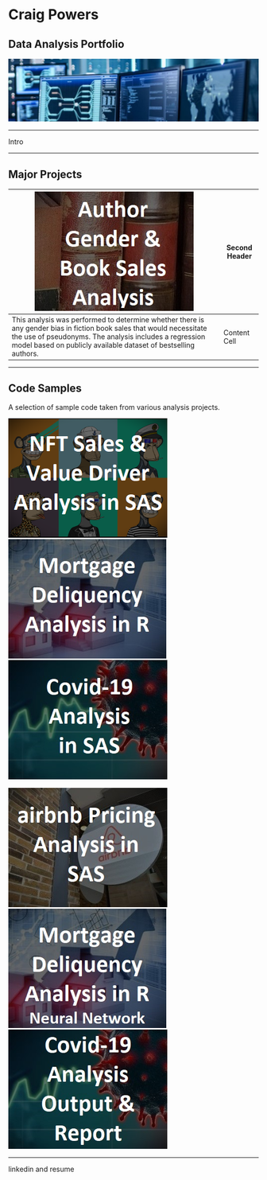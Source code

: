 # Craig Powers
## Data Analysis Portfolio
![](Images/tech.jpg)

---

Intro

---

## Major Projects

| [![Author Gender & Book Sales Analysis](Images/booksbutton.jpg)](BookSales/README.md)   | Second Header |
| ------------- | ------------- |
| This analysis was performed to determine whether there is any gender bias in fiction book sales that would necessitate the use of pseudonyms. The analysis includes a regression model based on publicly available dataset of bestselling authors. | Content Cell  |


---

## Code Samples

A selection of sample code taken from various analysis projects.

[![NFT Sales & Value Driver Analysis in SAS](Images/nftbutton.png)](CodeSamples/SAS_NFTData)  [![Mortgage Deliquency Data in R](Images/housingbutton.jpg)](CodeSamples/R_MortgageData)  [![Covid-19 Analysis in SAS](Images/covidbutton.jpg)](CodeSamples/SAS_CovidData)

[![airbnb Pricing Analysis in SAS](Images/airbnbbutton.jpg)](CodeSamples/SAS_AirbnbData) [![Mortgage Deliquency Neural Network in R](Images/housingbuttonNN.jpg)](CodeSamples/R_MortgageData_NeuralNetwork)   [![Covid-19 Analysis Report in SAS](Images/covidbuttonreport.jpg)](CodeSamples/SAS_CovidAnalysis.pdf)


---

linkedin and resume
